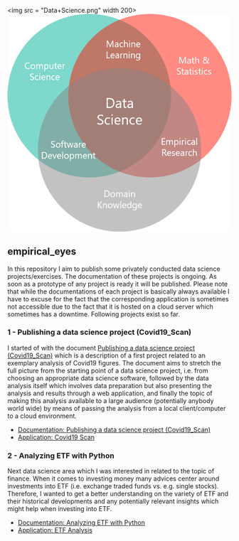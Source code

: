 <img src = "Data+Science.png" width 200>
![Desc1](Data+Science.png)

## empirical_eyes

In this repository I aim to publish some privately conducted data science projects/exercises. The documentation of these projects is ongoing. As soon as a prototype of any project is ready it will be published. Please note that while the documentations of each project is basically always available I have to excuse for the fact that the corresponding application is sometimes not accessible due to the fact that it is hosted on a cloud server which sometimes has a downtime. Following projects exist so far.

### <a name="id1"></a>1 - Publishing a data science project (Covid19_Scan)
I started of with the document [Publishing a data science project (Covid19_Scan)](https://github.com/MWelHeb/01_Covid19_Scan/blob/main/Data_Science_Projects.md) which is a description of a first project related to an exemplary analysis of Covid19 figures. The document aims to stretch the full picture from the starting point of a data science project, i.e. from choosing an appropriate data science software, followed by the data analysis itself which involves data preparation but also presenting the analysis and results through a web application, and finally the topic of making this analysis available to a large audience (potentially anybody world wide) by means of passing the analysis from a local client/computer to a cloud environment.

- [Documentation: Publishing a data science project (Covid19_Scan)](https://github.com/MWelHeb/01_Covid19_Scan/blob/main/Data_Science_Projects.md) 
- [Application: Covid19 Scan](http://18.192.208.203:8501/)

### <a name="id1"></a>2 - Analyzing ETF with Python
Next data science area which I was interested in related to the topic of finance. When it comes to investing money many advices center around investments into ETF (i.e. exchange traded funds vs. e.g. single stocks). Therefore, I wanted to get a better understanding on the variety of ETF and their historical developments and any potentially relevant insights which might help when investing into ETF.

- [Documentation: Analyzing ETF with Python](https://github.com/MWelHeb/02_ETF_Analysis/blob/main/ETF_Analysis.md) 
- [Application: ETF Analysis](http://18.192.208.203:8502/)
